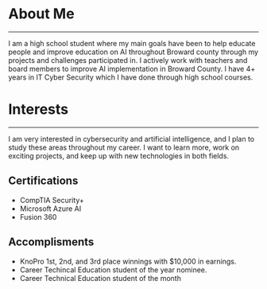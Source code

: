 # About Me

------------

I am a high school student where my main goals have been to help educate people and improve education on AI throughout Broward county through my projects and challenges participated in. I actively work with teachers and board members to improve AI implementation in Broward County. I have 4+ years in IT Cyber Security which I have done through high school courses.
# Interests

------------

I am very interested in cybersecurity and artificial intelligence, and I plan to study these areas throughout my career. I want to learn more, work on exciting projects, and keep up with new technologies in both fields.
## Certifications
- CompTIA Security+
- Microsoft Azure AI
- Fusion 360
## Accomplisments
- KnoPro 1st, 2nd, and 3rd place winnings with $10,000 in earnings.
- Career Techincal Education student of the year nominee.
- Career Technical Education student of the month

